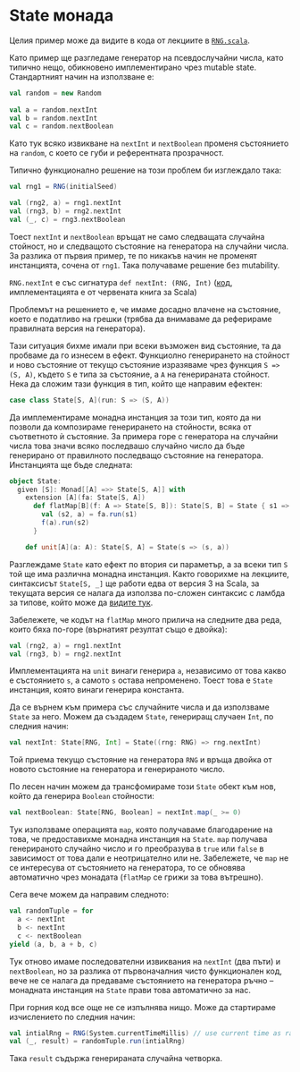 # State монада

Целия пример може да видите в кода от лекциите в [`RNG.scala`](RNG.scala).

Като пример ще разгледаме генератор на псевдослучайни числа, като типично нещо, обикновено имплементирано чрез mutable state. Стандартният начин на използване е:

```scala
val random = new Random
  
val a = random.nextInt
val b = random.nextInt
val c = random.nextBoolean
```

Като тук всяко извикване на `nextInt` и `nextBoolean` променя състоянието на `random`, с което се губи и референтната прозрачност.

Типично функционално решение на този проблем би изглеждало така:

```scala
val rng1 = RNG(initialSeed)

val (rng2, a) = rng1.nextInt
val (rng3, b) = rng2.nextInt
val (_, c) = rng3.nextBoolean
```

Тоест `nextInt` и `nextBoolean` връщат не само следващата случайна стойност, но и следващото състояние на генератора на случайни числа. За разлика от първия пример, те по никакъв начин не променят инстанцията, сочена от `rng1`. Така получаваме решение без mutability.

`RNG.nextInt` е със сигнатура `def nextInt: (RNG, Int)` ([код](RNG.scala), имплементацията е от червената книга за Scala)

Проблемът на решението е, че имаме досадно влачене на състояние, което е податливо на грешки (трябва да внимаваме да реферираме правилната версия на генератора).

Тази ситуация бихме имали при всеки възможен вид състояние, та да пробваме да го изнесем в ефект. Функциолно генерирането на стойност и ново състояние от текущо състояние изразяваме чрез функция `S => (S, A)`, където `S` е типа за състояние, а `A` на генерираната стойност. Нека да сложим тази функция в тип, който ще направим ефектен:

```scala
case class State[S, A](run: S => (S, A))
```

Да имплементираме монадна инстанция за този тип, която да ни позволи да композираме генерирането на стойности, всяка от съответното ѝ състояние. За примера горе с генератора на случайни числа това значи всяко последвашо случайно число да бъде генерирано от правилното последващо състояние на генератора. Инстанцията ще бъде следната:

```scala
object State:
  given [S]: Monad[[A] =>> State[S, A]] with
    extension [A](fa: State[S, A])
      def flatMap[B](f: A => State[S, B]): State[S, B] = State { s1 =>
        val (s2, a) = fa.run(s1)
        f(a).run(s2)
      }

    def unit[A](a: A): State[S, A] = State(s => (s, a))
```

Разглеждаме `State` като ефект по втория си параметър, а за всеки тип `S` той ще има различна монадна инстанция. Както говорихме на лекциите, синтаксисът `State[S, _]` ще работи едва от версия 3 на Scala, за текущата версия се налага да използва по-сложен синтаксис с ламбда за типове, който може да [видите тук](State.scala).

Забележете, че кодът на `flatMap` много прилича на следните два реда, които бяха по-горе (върнатият резултат също е двойка):

```scala
val (rng2, a) = rng1.nextInt
val (rng3, b) = rng2.nextInt
```

Имплементацията на `unit` винаги генерира `a`, независимо от това какво е състоянието `s`, а самото `s` остава непроменено. Тоест това е `State` инстанция, която винаги генерира константа.

Да се върнем към примера със случайните числа и да използваме `State` за него. Можем да създадем `State`, генериращ случаен `Int`, по следния начин:

```scala
val nextInt: State[RNG, Int] = State((rng: RNG) => rng.nextInt)
```

Той приема текущо състояние на генератора `RNG` и връща двойка от новото състояние на генератора и генерираното число.

По лесен начин можем да трансфомираме този `State` обект към нов, който да генерира `Boolean` стойности:

```scala
val nextBoolean: State[RNG, Boolean] = nextInt.map(_ >= 0)
```

Тук използваме операцията `map`, която получаваме благодарение на това, че предоставихме монадна инстанция на `State`. `map` получава генерираното случайно число и го преобразува в `true` или `false` в зависимост от това дали е неотрицателно или не. Забележете, че `map` не се интересува от състоянието на генератора, то се обновява автоматично чрез монадата (`flatMap` се грижи за това вътрешно).

Сега вече можем да направим следното:

```scala
val randomTuple = for
  a <- nextInt
  b <- nextInt
  c <- nextBoolean
yield (a, b, a + b, c)
```

Тук отново имаме последователни извиквания на `nextInt` (два пъти) и `nextBoolean`, но за разлика от първоначалния чисто функционален код, вече не се налага да предаваме състоянието на генератора ръчно – монадната инстанция на `State` прави това автоматично за нас.

При горния код все още не се изпълнява нищо. Може да стартираме изчислението по следния начин:

```scala
val intialRng = RNG(System.currentTimeMillis) // use current time as random seed
val (_, result) = randomTuple.run(intialRng)
```

Така `result` съдържа генерираната случайна четворка.
